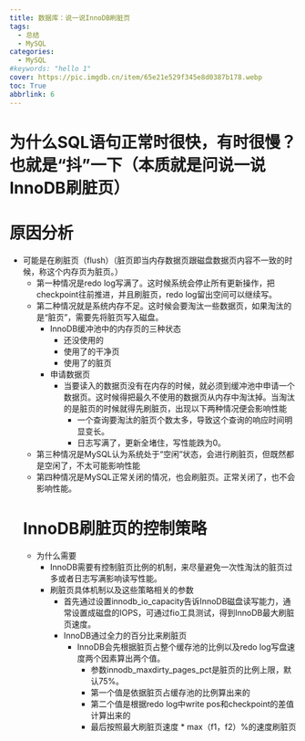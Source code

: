 ```yaml
---
title: 数据库：说一说InnoDB刷脏页
tags:
  - 总结
  - MySQL
categories:
  - MySQL
#keywords: "hello 1"
cover: https://pic.imgdb.cn/item/65e21e529f345e8d0387b178.webp
toc: True
abbrlink: 6
---
```


# 为什么SQL语句正常时很快，有时很慢？也就是“抖”一下（本质就是问说一说InnoDB刷脏页）
  # 原因分析
  - 可能是在刷脏页（flush）（脏页即当内存数据页跟磁盘数据页内容不一致的时候，称这个内存页为脏页。）
    - 第一种情况是redo log写满了。这时候系统会停止所有更新操作，把checkpoint往前推进，并且刷脏页，redo log留出空间可以继续写。
    - 第二种情况就是系统内存不足。这时候会要淘汰一些数据页，如果淘汰的是“脏页”，需要先将脏页写入磁盘。
      - InnoDB缓冲池中的内存页的三种状态
        - 还没使用的
        - 使用了的干净页
        - 使用了的脏页
      - 申请数据页
        - 当要读入的数据页没有在内存的时候，就必须到缓冲池中申请一个数据页。这时候得把最久不使用的数据页从内存中淘汰掉。当淘汰的是脏页的时候就得先刷脏页，出现以下两种情况便会影响性能
          - 一个查询要淘汰的脏页个数太多，导致这个查询的响应时间明显变长。
          - 日志写满了，更新全堵住，写性能跌为0。 
    - 第三种情况是MySQL认为系统处于“空闲”状态，会进行刷脏页，但既然都是空闲了，不太可能影响性能
    - 第四种情况是MySQL正常关闭的情况，也会刷脏页。正常关闭了，也不会影响性能。
    # InnoDB刷脏页的控制策略
      - 为什么需要
        - InnoDB需要有控制脏页比例的机制，来尽量避免一次性淘汰的脏页过多或者日志写满影响读写性能。
        - 刷脏页具体机制以及这些策略相关的参数
          - 首先通过设置innodb_io_capacity告诉InnoDB磁盘读写能力，通常设置成磁盘的IOPS，可通过fio工具测试，得到InnoDB最大刷脏页速度。
          - InnoDB通过全力的百分比来刷脏页
            - InnoDB会先根据脏页占整个缓存池的比例以及redo log写盘速度两个因素算出两个值。
              - 参数innodb_maxdirty_pages_pct是脏页的比例上限，默认75%。
              - 第一个值是依据脏页占缓存池的比例算出来的
              - 第二个值是根据redo log中write pos和checkpoint的差值计算出来的
              - 最后按照最大刷脏页速度 * max（f1，f2）%的速度刷脏页





